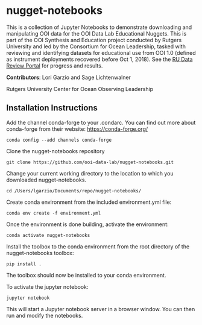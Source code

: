 # nugget-notebooks
This is a collection of Jupyter Notebooks to demonstrate downloading and manipulating OOI data for the OOI Data Lab Educational Nuggets. This is part of the OOI Synthesis and Education project conducted by Rutgers University and led by the Consortium for Ocean Leadership, tasked with reviewing and identifying datasets for educational use from OOI 1.0 (defined as instrument deployments recovered before Oct 1, 2018). See the [RU Data Review Portal](https://datareview.marine.rutgers.edu/) for progress and results.

**Contributors**: Lori Garzio and Sage Lichtenwalner 

Rutgers University Center for Ocean Observing Leadership

## Installation Instructions
Add the channel conda-forge to your .condarc. You can find out more about conda-forge from their website: https://conda-forge.org/

`conda config --add channels conda-forge`

Clone the nugget-notebooks repository

`git clone https://github.com/ooi-data-lab/nugget-notebooks.git`

Change your current working directory to the location to which you downloaded nugget-notebooks. 

`cd /Users/lgarzio/Documents/repo/nugget-notebooks/`

Create conda environment from the included environment.yml file:

`conda env create -f environment.yml`

Once the environment is done building, activate the environment:

`conda activate nugget-notebooks`

Install the toolbox to the conda environment from the root directory of the nugget-notebooks toolbox:

`pip install .`

The toolbox should now be installed to your conda environment.

To activate the jupyter notebook:

`jupyter notebook`

This will start a Jupyter notebook server in a browser window. You can then run and modify the notebooks.